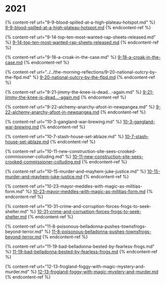 # 2021

{% content-ref url="9-9-blood-spilled-at-a-high-plateau-hotspot.md" %}
[9-9-blood-spilled-at-a-high-plateau-hotspot.md](9-9-blood-spilled-at-a-high-plateau-hotspot.md)
{% endcontent-ref %}

{% content-ref url="9-14-top-ten-most-wanted-rap-sheets-released.md" %}
[9-14-top-ten-most-wanted-rap-sheets-released.md](9-14-top-ten-most-wanted-rap-sheets-released.md)
{% endcontent-ref %}

{% content-ref url="9-18-a-croak-in-the-case.md" %}
[9-18-a-croak-in-the-case.md](9-18-a-croak-in-the-case.md)
{% endcontent-ref %}

{% content-ref url="../../the-morning-reflections/9-20-national-outcry-by-the-flpd.md" %}
[9-20-national-outcry-by-the-flpd.md](../../the-morning-reflections/9-20-national-outcry-by-the-flpd.md)
{% endcontent-ref %}

{% content-ref url="9-21-jimmy-the-knee-is-dead...-again.md" %}
[9-21-jimmy-the-knee-is-dead...-again.md](9-21-jimmy-the-knee-is-dead...-again.md)
{% endcontent-ref %}

{% content-ref url="9-22-alchemy-anarchy-afoot-in-newpangea.md" %}
[9-22-alchemy-anarchy-afoot-in-newpangea.md](9-22-alchemy-anarchy-afoot-in-newpangea.md)
{% endcontent-ref %}

{% content-ref url="10-3-gangland-war-brewing.md" %}
[10-3-gangland-war-brewing.md](10-3-gangland-war-brewing.md)
{% endcontent-ref %}

{% content-ref url="10-7-stash-house-set-ablaze.md" %}
[10-7-stash-house-set-ablaze.md](10-7-stash-house-set-ablaze.md)
{% endcontent-ref %}

{% content-ref url="10-11-new-construction-site-sees-crooked-commissioner-colluding.md" %}
[10-11-new-construction-site-sees-crooked-commissioner-colluding.md](10-11-new-construction-site-sees-crooked-commissioner-colluding.md)
{% endcontent-ref %}

{% content-ref url="10-15-murder-and-mayhem-juke-justice.md" %}
[10-15-murder-and-mayhem-juke-justice.md](10-15-murder-and-mayhem-juke-justice.md)
{% endcontent-ref %}

{% content-ref url="10-23-mayor-meddles-with-magic-as-militias-form.md" %}
[10-23-mayor-meddles-with-magic-as-militias-form.md](10-23-mayor-meddles-with-magic-as-militias-form.md)
{% endcontent-ref %}

{% content-ref url="10-31-crime-and-corruption-forces-frogs-to-seek-shelter.md" %}
[10-31-crime-and-corruption-forces-frogs-to-seek-shelter.md](10-31-crime-and-corruption-forces-frogs-to-seek-shelter.md)
{% endcontent-ref %}

{% content-ref url="11-8-poisonous-belladonna-pushes-townsfrogs-beyond-terror.md" %}
[11-8-poisonous-belladonna-pushes-townsfrogs-beyond-terror.md](11-8-poisonous-belladonna-pushes-townsfrogs-beyond-terror.md)
{% endcontent-ref %}

{% content-ref url="11-19-bad-belladonna-bested-by-fearless-frogs.md" %}
[11-19-bad-belladonna-bested-by-fearless-frogs.md](11-19-bad-belladonna-bested-by-fearless-frogs.md)
{% endcontent-ref %}

{% content-ref url="12-13-frogland-foggy-with-magic-mystery-and-murder.md" %}
[12-13-frogland-foggy-with-magic-mystery-and-murder.md](12-13-frogland-foggy-with-magic-mystery-and-murder.md)
{% endcontent-ref %}
